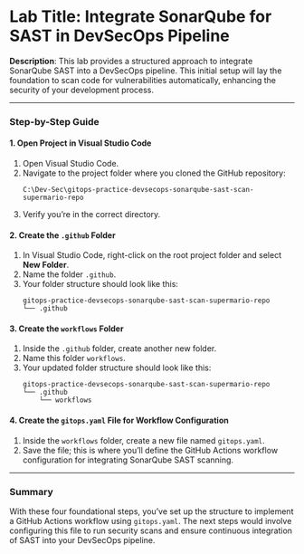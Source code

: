 # **Lab Title**: Integrate SonarQube for SAST in DevSecOps Pipeline

**Description**: This lab provides a structured approach to integrate SonarQube SAST into a DevSecOps pipeline. This initial setup will lay the foundation to scan code for vulnerabilities automatically, enhancing the security of your development process.

---

### Step-by-Step Guide

#### **1. Open Project in Visual Studio Code**

1. Open Visual Studio Code.
2. Navigate to the project folder where you cloned the GitHub repository:
   ```plaintext
   C:\Dev-Sec\gitops-practice-devsecops-sonarqube-sast-scan-supermario-repo
   ```
3. Verify you’re in the correct directory.

#### **2. Create the `.github` Folder**

1. In Visual Studio Code, right-click on the root project folder and select **New Folder**.
2. Name the folder `.github`.
3. Your folder structure should look like this:
   ```plaintext
   gitops-practice-devsecops-sonarqube-sast-scan-supermario-repo
   └── .github
   ```

#### **3. Create the `workflows` Folder**

1. Inside the `.github` folder, create another new folder.
2. Name this folder `workflows`.
3. Your updated folder structure should look like this:
   ```plaintext
   gitops-practice-devsecops-sonarqube-sast-scan-supermario-repo
   └── .github
       └── workflows
   ```

#### **4. Create the `gitops.yaml` File for Workflow Configuration**

1. Inside the `workflows` folder, create a new file named `gitops.yaml`.
2. Save the file; this is where you’ll define the GitHub Actions workflow configuration for integrating SonarQube SAST scanning.

---

### Summary

With these four foundational steps, you’ve set up the structure to implement a GitHub Actions workflow using `gitops.yaml`. The next steps would involve configuring this file to run security scans and ensure continuous integration of SAST into your DevSecOps pipeline.
